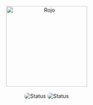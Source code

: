 <div align="center">
    <img src="https://media.discordapp.net/attachments/1384780454825299968/1384938356491943946/image.png?ex=68ad3d1b&is=68abeb9b&hm=e24f21d4ac56f14e11a9277758ec8b27e60a242858bd46460164c4df9dd5055a&=&format=webp&quality=lossless" alt="Rojo" height="217" />
</div>

<div>&nbsp;</div>

<div align="center">
<img src="https://img.shields.io/badge/Status:-Wartungsarbeiten-orange?style=flat&logo=tools&logoColor=white&labelColor=grey" alt="Status" style="border-radius: 20px;" />
<img src="https://img.shields.io/badge/Made with lua by:-dxnis.cutz-lightred?style=flat&logo=tools&logoColor=white&labelColor=grey" alt="Status" style="border-radius: 20px;" />
</div>
